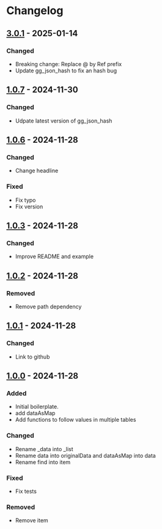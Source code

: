 # Changelog

## [3.0.1] - 2025-01-14

### Changed

- Breaking change: Replace @ by Ref prefix
- Update gg\_json\_hash to fix an hash bug

## [1.0.7] - 2024-11-30

### Changed

- Udpate latest version of gg\_json\_hash

## [1.0.6] - 2024-11-28

### Changed

- Change headline

### Fixed

- Fix typo
- Fix version

## [1.0.3] - 2024-11-28

### Changed

- Improve README and example

## [1.0.2] - 2024-11-28

### Removed

- Remove path dependency

## [1.0.1] - 2024-11-28

### Changed

- Link to github

## [1.0.0] - 2024-11-28

### Added

- Initial boilerplate.
- add dataAsMap
- Add functions to follow values in multiple tables

### Changed

- Rename \_data into \_list
- Rename data into originalData and dataAsMap into data
- Rename find into item

### Fixed

- Fix tests

### Removed

- Remove item

[3.0.1]: https://github.com/inlavigo/rljson/compare/1.0.7...3.0.1
[1.0.7]: https://github.com/inlavigo/rljson/compare/1.0.6...1.0.7
[1.0.6]: https://github.com/inlavigo/rljson/compare/1.0.3...1.0.6
[1.0.3]: https://github.com/inlavigo/rljson/compare/1.0.2...1.0.3
[1.0.2]: https://github.com/inlavigo/rljson/compare/1.0.1...1.0.2
[1.0.1]: https://github.com/inlavigo/rljson/compare/1.0.0...1.0.1
[1.0.0]: https://github.com/inlavigo/rljson/tag/%tag
